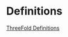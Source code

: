 # Definitions

[ThreeFold Definitions](https://raw.githubusercontent.com/threefoldfoundation/info_foundation/master/docs/definitions/readme.md ':include :type=markdown')

